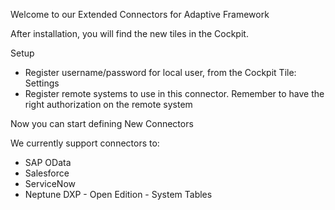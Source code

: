 Welcome to our Extended Connectors for Adaptive Framework

After installation, you will find the new tiles in the Cockpit.

Setup 
- Register username/password for local user, from the Cockpit Tile: Settings
- Register remote systems to use in this connector. Remember to have the right authorization on the remote system 

Now you can start defining New Connectors

We currently support connectors to:
- SAP OData
- Salesforce
- ServiceNow
- Neptune DXP - Open Edition - System Tables
